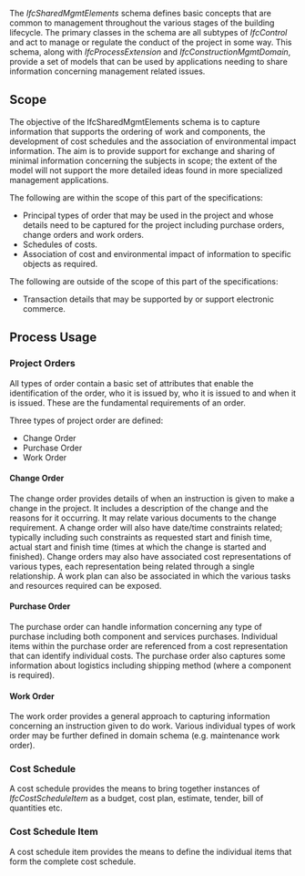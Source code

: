 The _IfcSharedMgmtElements_ schema defines basic concepts that are common to management throughout the various stages of the building lifecycle. The primary classes in the schema are all subtypes of _IfcControl_ and act to manage or regulate the conduct of the project in some way. This schema, along with _IfcProcessExtension_ and _IfcConstructionMgmtDomain_, provide a set of models that can be used by applications needing to share information concerning management related issues.

## Scope
The objective of the IfcSharedMgmtElements schema is to capture information that supports the ordering of work and components, the development of cost schedules and the association of environmental impact information. The aim is to provide support for exchange and sharing of minimal information concerning the subjects in scope; the extent of the model will not support the more detailed ideas found in more specialized management applications.

The following are within the scope of this part of the specifications:

* Principal types of order that may be used in the project and whose details need to be captured for the project including purchase orders, change orders and work orders.
* Schedules of costs.
* Association of cost and environmental impact of information to specific objects as required.

The following are outside of the scope of this part of the specifications:

* Transaction details that may be supported by or support electronic commerce.

## Process Usage
### Project Orders
All types of order contain a basic set of attributes that enable the identification of the order, who it is issued by, who it is issued to and when it is issued. These are the fundamental requirements of an order.

Three types of project order are defined:

* Change Order
* Purchase Order
* Work Order

#### Change Order
The change order provides details of when an instruction is given to make a change in the project. It includes a description of the change and the reasons for it occurring. It may relate various documents to the change requirement. A change order will also have date/time constraints related; typically including such constraints as requested start and finish time, actual start and finish time (times at which the change is started and finished). Change orders may also have associated cost representations of various types, each representation being related through a single relationship. A work plan can also be associated in which the various tasks and resources required can be exposed.

#### Purchase Order
The purchase order can handle information concerning any type of purchase including both component and services purchases. Individual items within the purchase order are referenced from a cost representation that can identify individual costs. The purchase order also captures some information about logistics including shipping method (where a component is required).

#### Work Order
The work order provides a general approach to capturing information concerning an instruction given to do work. Various individual types of work order may be further defined in domain schema (e.g. maintenance work order).

### Cost Schedule
A cost schedule provides the means to bring together instances of _IfcCostScheduleItem_ as a budget, cost plan, estimate, tender, bill of quantities etc.

### Cost Schedule Item
A cost schedule item provides the means to define the individual items that form the complete cost schedule.